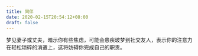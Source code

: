 ```yaml
---
title: 同伴
date: 2020-02-15T20:54:12+08:00
draft: false
---
```


梦见妻子或丈夫，暗示你有些焦虑，可能会患疾玻梦到社交友人，表示你的注意力在轻松琐碎的消遣上，这将妨碍你完成自己的职责。


